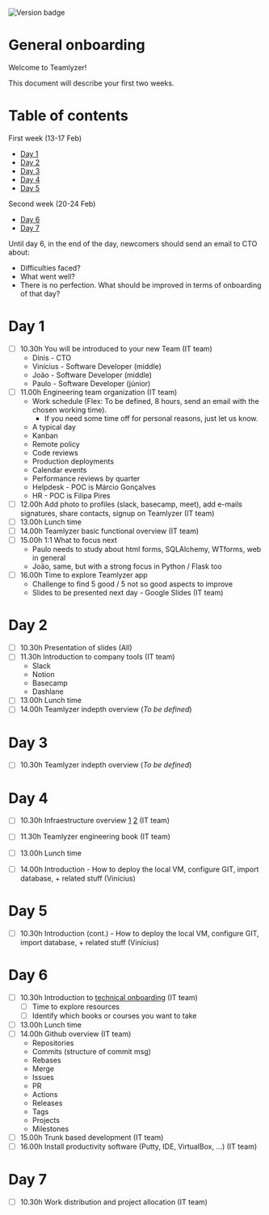 ![Version badge](https://img.shields.io/badge/Version-1.0.0-blue.svg?maxAge=2592000)

**General onboarding**
========================

Welcome to Teamlyzer!

This document will describe your first two weeks.

Table of contents
=================

First week (13-17 Feb)

  * [Day 1](#day-1) 
  * [Day 2](#day-2) 
  * [Day 3](#day-3) 
  * [Day 4](#day-4) 
  * [Day 5](#day-5) 

Second week (20-24 Feb)

  * [Day 6](#day-6) 
  * [Day 7](#day-7) 

Until day 6, in the end of the day, newcomers should send an email to CTO about:

- Difficulties faced?
- What went well?
- There is no perfection. What should be improved in terms of onboarding of that day?

**Day 1**
=======

- [ ] 10.30h You will be introduced to your new Team (IT team)
    - Dinis - CTO
    - Vinícius - Software Developer (middle)
    - João - Software Developer (middle)
    - Paulo - Software Developer (júnior)
- [ ] 11.00h Engineering team organization (IT team)
    - Work schedule (Flex: To be defined, 8 hours, send an email with the chosen working time). 
        - If you need some time off for personal reasons, just let us know.
    - A typical day
    - Kanban
    - Remote policy
    - Code reviews 
    - Production deployments
    - Calendar events
    - Performance reviews by quarter
    - Helpdesk - POC is Márcio Gonçalves
    - HR - POC is Filipa Pires
- [ ] 12.00h Add photo to profiles (slack, basecamp, meet), add e-mails signatures, share contacts, signup on Teamlyzer (IT team)
- [ ] 13.00h Lunch time
- [ ] 14.00h Teamlyzer basic functional overview (IT team)
- [ ] 15.00h 1:1 What to focus next
    - Paulo needs to study about html forms, SQLAlchemy, WTforms, web in general
    - João, same, but with a strong focus in Python / Flask too 
- [ ] 16.00h Time to explore Teamlyzer app
    - Challenge to find 5 good / 5 not so good aspects to improve
    - Slides to be presented next day - Google Slides (IT team)

**Day 2**
=======

- [ ] 10.30h Presentation of slides (All)
- [ ] 11.30h Introduction to company tools (IT team)
    - Slack
    - Notion
    - Basecamp
    - Dashlane
- [ ] 13.00h Lunch time
- [ ] 14.00h Teamlyzer indepth overview (_To be defined_)

**Day 3**
=======

- [ ] 10.30h Teamlyzer indepth overview (_To be defined_)

**Day 4**
=======

- [ ] 10.30h Infraestructure overview [1](https://blog.teamlyzer.com/posts/2/stack-tecnologico-do-teamlyzer) [2](https://iwstack.com) (IT team)
- [ ] 11.30h Teamlyzer engineering book (IT team)
- [ ] 13.00h Lunch time
- [ ] 14.00h Introduction - How to deploy the local VM, configure GIT, import database, + related stuff (Vinícius)


**Day 5**
=======

- [ ] 10.30h Introduction (cont.) - How to deploy the local VM, configure GIT, import database, + related stuff (Vinícius)

**Day 6**
=======

- [ ] 10.30h Introduction to [technical onboarding](https://github.com/Teamlyzer-PT/public-docs/blob/main/fullstack-resources/technical-onboarding.md) (IT team)
    - [ ] Time to explore resources 
    - [ ] Identify which books or courses you want to take
- [ ] 13.00h Lunch time
- [ ] 14.00h Github overview (IT team)
    - Repositories
    - Commits (structure of commit msg)
    - Rebases
    - Merge
    - Issues
    - PR
    - Actions
    - Releases
    - Tags
    - Projects
    - Milestones 
- [ ] 15.00h Trunk based development (IT team)
- [ ] 16.00h Install productivity software (Putty, IDE, VirtualBox, ...) (IT team)

**Day 7**
=======

- [ ] 10.30h Work distribution and project allocation (IT team)

